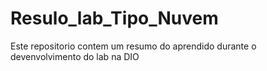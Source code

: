 # Resulo_lab_Tipo_Nuvem
Este repositorio contem um resumo do aprendido durante o devenvolvimento do lab na DIO
